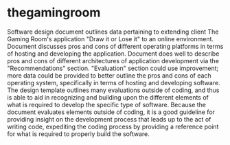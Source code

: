 # thegamingroom

Software design document outlines data pertaining to extending client The Gaming Room's application "Draw it or Lose it" to an online environment. Document discusses pros and cons of different operating platforms in terms of hosting and developing the application.
Document does well to describe pros and cons of different architectures of application development via the "Recommendations" section.
"Evaluation" section could use improvement; more data could be provided to better outline the pros and cons of each operating system, specifically in terms of hosting and developing software.
The design template outlines many evaluations outside of coding, and thus is able to aid in recognizing and building upon the different elements of what is required to develop the specific type of software. Because the document evaluates elements outside of coding, it is a good guideline for providing insight on the development process that leads up to the act of writing code, expediting the coding process by providing a reference point for what is required to properly build the software.
